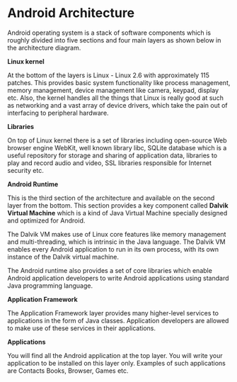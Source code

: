 # Android Architecture

Android operating system is a stack of software components which is roughly divided into five sections and four main layers as shown below in the architecture diagram.

**Linux kernel**

At the bottom of the layers is Linux - Linux 2.6 with approximately 115 patches. This provides basic system functionality like process management, memory management, device management like camera, keypad, display etc. Also, the kernel handles all the things that Linux is really good at such as networking and a vast array of device drivers, which take the pain out of interfacing to peripheral hardware.

**Libraries**

On top of Linux kernel there is a set of libraries including open-source Web browser engine WebKit, well known library libc, SQLite database which is a useful repository for storage and sharing of application data, libraries to play and record audio and video, SSL libraries responsible for Internet security etc.

**Android Runtime**

This is the third section of the architecture and available on the second layer from the bottom. This section provides a key component called **Dalvik Virtual Machine** which is a kind of Java Virtual Machine specially designed and optimized for Android.

The Dalvik VM makes use of Linux core features like memory management and multi-threading, which is intrinsic in the Java language. The Dalvik VM enables every Android application to run in its own process, with its own instance of the Dalvik virtual machine.

The Android runtime also provides a set of core libraries which enable Android application developers to write Android applications using standard Java programming language.

**Application Framework**

The Application Framework layer provides many higher-level services to applications in the form of Java classes. Application developers are allowed to make use of these services in their applications.

**Applications**

You will find all the Android application at the top layer. You will write your application to be installed on this layer only. Examples of such applications are Contacts Books, Browser, Games etc.
